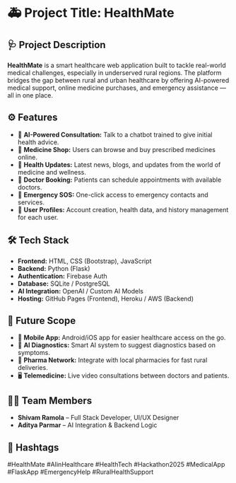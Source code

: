 # 🚑 Project Title: HealthMate

## 🩺 Project Description
**HealthMate** is a smart healthcare web application built to tackle real-world medical challenges, especially in underserved rural regions. The platform bridges the gap between rural and urban healthcare by offering AI-powered medical support, online medicine purchases, and emergency assistance — all in one place.

## ⚙️ Features
- 🤖 **AI-Powered Consultation:** Talk to a chatbot trained to give initial health advice.
- 💊 **Medicine Shop:** Users can browse and buy prescribed medicines online.
- 📰 **Health Updates:** Latest news, blogs, and updates from the world of medicine and wellness.
- 📅 **Doctor Booking:** Patients can schedule appointments with available doctors.
- 🚨 **Emergency SOS:** One-click access to emergency contacts and services.
- 👤 **User Profiles:** Account creation, health data, and history management for each user.

## 🛠 Tech Stack
- **Frontend:** HTML, CSS (Bootstrap), JavaScript
- **Backend:** Python (Flask)
- **Authentication:** Firebase Auth
- **Database:** SQLite / PostgreSQL
- **AI Integration:** OpenAI / Custom AI Models
- **Hosting:** GitHub Pages (Frontend), Heroku / AWS (Backend)

## 🔭 Future Scope
- 📱 **Mobile App:** Android/iOS app for easier healthcare access on the go.
- 🧠 **AI Diagnostics:** Smart AI system to suggest diagnostics based on symptoms.
- 🚚 **Pharma Network:** Integrate with local pharmacies for fast rural deliveries.
- 🖥️ **Telemedicine:** Live video consultations between doctors and patients.

## 👨‍💻 Team Members
- **Shivam Ramola** – Full Stack Developer, UI/UX Designer
- **Aditya Parmar** – AI Integration & Backend Logic


## 🔖 Hashtags
#HealthMate #AIinHealthcare #HealthTech #Hackathon2025 #MedicalApp #FlaskApp #EmergencyHelp #RuralHealthSupport
